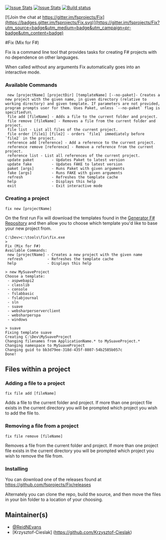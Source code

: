 [![Issue Stats](http://issuestats.com/github/reidev275/Fix/badge/issue?style=flat-square)](http://issuestats.com/github/reidev275/Fix)
[![Issue Stats](http://issuestats.com/github/reidev275/Fix/badge/pr?style=flat-square)](http://issuestats.com/github/reidev275/Fix)
[![Build status](https://ci.appveyor.com/api/projects/status/abkhgg8skclwjngk?svg=true)](https://ci.appveyor.com/project/reidev275/fix-fnuet)

[![Join the chat at https://gitter.im/fsprojects/Fix](https://badges.gitter.im/fsprojects/Fix.svg)](https://gitter.im/fsprojects/Fix?utm_source=badge&utm_medium=badge&utm_campaign=pr-badge&utm_content=badge)

#Fix (Mix for F#)

Fix is a command line tool that provides tasks for creating F# projects with no dependence on other languages.

When called without any arguments Fix automatically goes into an interactive mode.

### Available Commands

     new [projectName] [projectDir] [templateName] [--no-paket]- Creates a new project with the given name, in given directory (relative to working directory) and given template. If parameters are not provided, program prompts user for them. Uses Paket, unless `--no-paket` flag is specified\n\
     file add [fileName] - Adds a file to the current folder and project.
     file remove [fileName] - Removes a file from the current folder and project.
     file list - List all files of the current project.
	 file order [file1] [file2] - orders `file1` immediately before `file2` in the project.
     reference add [reference] - Add a reference to the current project.
     reference remove [reference] - Remove a reference from the current project.
     reference list - List all references of the current project.
     update paket        - Updates Paket to latest version
     update fake         - Updates FAKE to latest version
     paket [args]        - Runs Paket with given arguments
     fake [args]         - Runs FAKE with given arguments
     refresh             - Refreshes the template cache
     help                - Displays this help
     exit                - Exit interactive mode

### Creating a project

    fix new [projectName]

On the first run Fix will download the templates found in the [Generator F# Repository](https://github.com/fsprojects/generator-fsharp) and then allow you to choose which template you'd like to base your new project from.

	C:\Dev>c:\tools\fix\fix.exe
	>
	Fix (Mix for F#)
	Available Commands:
	 new [projectName] - Creates a new project with the given name
	 refresh           - Refreshes the template cache
	 help              - Displays this help

	> new MySuaveProject
	Choose a template:
	 - aspwebapi2
	 - classlib
	 - console
	 - fslabbasic
	 - fslabjournal
	 - sln
	 - suave
	 - websharperserverclient
	 - websharperspa
	 - windows

	> suave
	Fixing template suave
	Creating C:\Dev\MySuaveProject
	Changing filenames from ApplicationName.* to MySuaveProject.*
	Changing namespace to MySuaveProject
	Changing guid to bb3d79ee-318d-435f-8807-54b2585b057c
	Done!

## Files within a project

### Adding a file to a project

	fix file add [fileName]

Adds a file to the current folder and project.  If more than one project file exists in the current directory you will be prompted which project you wish to add the file to.

### Removing a file from a project

	fix file remove [fileName]

Removes a file from the current folder and project.  If more than one project file exists in the current directory you will be prompted which project you wish to remove the file from.

### Installing

You can download one of the releases found at https://github.com/fsprojects/Fix/releases

Alternately you can clone the repo, build the source, and then move the files in your bin folder to a location of your choosing.

## Maintainer(s)

- [@ReidNEvans](https://twitter.com/reidNEvans)
- [Krzysztof-Cieslak] (https://github.com/Krzysztof-Cieslak)
